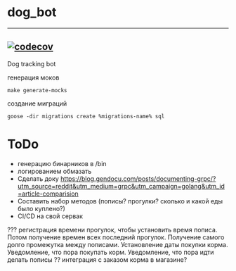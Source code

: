 # dog_bot
---
[![codecov](https://codecov.io/gh/dog-sky/dog_bot/branch/main/graph/badge.svg?token=SADKGY8ORK)](https://codecov.io/gh/dog-sky/dog_bot)
---

Dog tracking bot

генерация моков
```
make generate-mocks
```

создание миграций
```
goose -dir migrations create %migrations-name% sql
```

# ToDo
- генерацию бинарников в /bin
- логированием обмазать
- Сделать доку https://blog.gendocu.com/posts/documenting-grpc/?utm_source=reddit&utm_medium=grpc&utm_campaign=golang&utm_id=article-comparision
- Составить набор методов (пописы? прогулки? сколько и какой еды было куплено?)
- CI/CD на свой сервак

???
регистрация времени прогулок, чтобы установить время пописа.
Потом получение времен всех последний прогулок.
Получение самого долго промежутка между пописами.
Установление даты покупки корма.
Уведомление, что пора покупать корм.
Уведомление, что пора идти делать пописы
?? интеграция с заказом корма в магазине?
